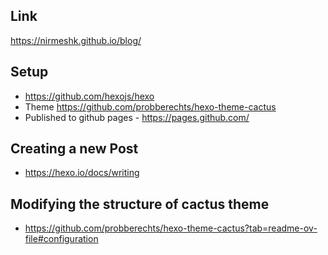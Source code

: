 ## Link
https://nirmeshk.github.io/blog/

## Setup
- https://github.com/hexojs/hexo
- Theme https://github.com/probberechts/hexo-theme-cactus
- Published to github pages - https://pages.github.com/

## Creating a new Post
- https://hexo.io/docs/writing

## Modifying the structure of cactus theme
- https://github.com/probberechts/hexo-theme-cactus?tab=readme-ov-file#configuration
